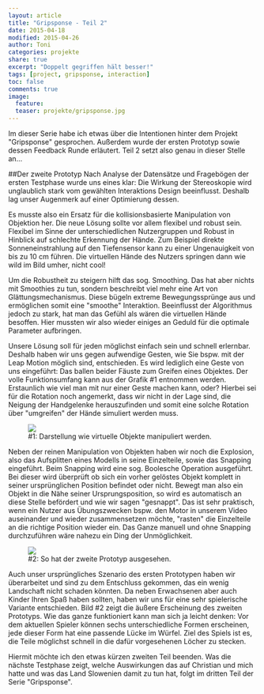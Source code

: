 ```yaml
---
layout: article
title: "Gripsponse - Teil 2"
date: 2015-04-18
modified: 2015-04-26
author: Toni
categories: projekte
share: true
excerpt: "Doppelt gegriffen hält besser!"
tags: [project, gripsponse, interaction]
toc: false
comments: true
image:
  feature:
  teaser: projekte/gripsponse.jpg
---
```


Im dieser Serie habe ich etwas über die Intentionen hinter dem Projekt "Gripsponse" gesprochen. Außerdem wurde der ersten Prototyp sowie dessen Feedback Runde erläutert. Teil 2 setzt also genau in dieser Stelle an...

##Der zweite Prototyp
Nach Analyse der Datensätze und Fragebögen der ersten Testphase wurde uns eines klar: Die Wirkung der Stereoskopie wird unglaublich stark vom gewählten Interaktions Design beeinflusst. Deshalb lag unser Augenmerk auf einer Optimierung dessen. 

Es musste also ein Ersatz für die kollisionsbasierte Manipulation von Objektion her. Die neue Lösung sollte vor allem flexibel und robust sein. Flexibel im Sinne der unterschiedlichen Nutzergruppen und Robust in Hinblick auf schlechte Erkennung der Hände. Zum Beispiel direkte Sonneneinstrahlung auf den Tiefensensor kann zu einer Ungenauigkeit von bis zu 10 cm führen. Die virtuellen Hände des Nutzers springen dann wie wild im Bild umher, nicht cool! 

Um die Robustheit zu steigern hilft das sog. Smoothing. Das hat aber nichts mit Smoothies zu tun, sondern beschreibt viel mehr eine Art von Glättungsmechanismus. Diese bügeln extreme Bewegungssprünge aus und ermöglichen somit eine "smoothe" Interaktion. Beeinflusst der Algorithmus jedoch zu stark, hat man das Gefühl als wären die virtuellen Hände besoffen. Hier mussten wir also wieder einiges an Geduld für die optimale Parameter aufbringen. 

Unsere Lösung soll für jeden möglichst einfach sein und schnell erlernbar. Deshalb haben wir uns gegen aufwendige Gesten, wie Sie bspw. mit der Leap Motion möglich sind, entschieden. Es wird lediglich eine Geste von uns eingeführt: Das ballen beider Fäuste zum Greifen eines Objektes. Der volle Funktionsumfang kann aus der Grafik #1 entnommen werden. Erstaunlich wie viel man mit nur einer Geste machen kann, oder? Hierbei sei für die Rotation noch angemerkt, dass wir nicht in der Lage sind, die Neigung der Handgelenke herauszufinden und somit eine solche Rotation über "umgreifen" der Hände simuliert werden muss.

<figure>
	<a href="{{ site.url }}/images/projekte/Gripsponse_2/manipulation.png">
		<img src="{{ site.url }}/images/projekte/Gripsponse_2/manipulation.png" />
	</a>
	<figcaption>
		#1: Darstellung wie virtuelle Objekte manipuliert werden.
	</figcaption>
</figure>

Neben der reinen Manipulation von Objekten haben wir noch die Explosion, also das Aufsplitten eines Modells in seine Einzelteile, sowie das Snapping eingeführt. Beim Snapping wird eine sog. Boolesche Operation ausgeführt. Bei dieser wird überprüft ob sich ein vorher gelöstes Objekt komplett in seiner ursprünglichen Position befindet oder nicht. Bewegt man also ein Objekt in die Nähe seiner Ursprungsposition, so wird es automatisch an diese Stelle befördert und wie wir sagen "gesnappt". Das ist sehr praktisch, wenn ein Nutzer aus Übungszwecken bspw. den Motor in unserem Video auseinander und wieder zusammensetzen möchte, "rasten" die Einzelteile an die richtige Position wieder ein. Das Ganze manuell und ohne Snapping durchzuführen wäre nahezu ein Ding der Unmöglichkeit. 

<figure>
	<a href="{{ site.url }}/images/projekte/Gripsponse_2/vr-environment.jpg">
		<img src="{{ site.url }}/images/projekte/Gripsponse_2/vr-environment.jpg" />
	</a>
	<figcaption>
		#2: So hat der zweite Prototyp ausgesehen.
	</figcaption>
</figure>

Auch unser ursprüngliches Szenario des ersten Prototypen haben wir überarbeitet und sind zu dem Entschluss gekommen, das ein wenig Landschaft nicht schaden könnten. Da neben Erwachsenen aber auch Kinder Ihren Spaß haben sollten, haben wir uns für eine sehr spielerische Variante entschieden. Bild #2 zeigt die äußere Erscheinung des zweiten Prototyps. Wie das ganze funktioniert kann man sich ja leicht denken: Vor dem aktuellen Spieler können sechs unterschiedliche Formen erscheinen, jede dieser Form hat eine passende Lücke im Würfel. Ziel des Spiels ist es, die Teile möglichst schnell in die dafür vorgesehenen Löcher zu stecken. 

Hiermit möchte ich den etwas kürzen zweiten Teil beenden. Was die nächste Testphase zeigt, welche Auswirkungen das auf Christian und mich hatte und was das Land Slowenien damit zu tun hat, folgt im dritten Teil der Serie "Gripsponse". 

